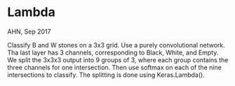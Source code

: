 Lambda
=========
AHN, Sep 2017

Classify B and W stones on a 3x3 grid.
Use a purely convolutional network. Tha last layer has
3 channels, corresponding to Black, White, and Empty.
We split the 3x3x3 output into 9 groups of 3, where each
group contains the three channels for one intersection.
Then use softmax on each of the nine intersections to classify.
The splitting is done using Keras.Lambda().
